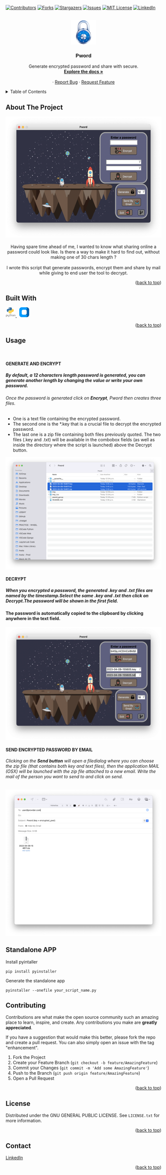 <a name="readme-top"></a>

[![Contributors][contributors-shield]](https://github.com/gelndjj/Pword/graphs/contributors)
[![Forks][forks-shield]](https://github.com/gelndjj/Pword/forks)
[![Stargazers][stars-shield]](https://github.com/gelndjj/Pword/stargazers)
[![Issues][issues-shield]](https://github.com/gelndjj/Pword/issues)
[![MIT License][license-shield]](https://github.com/gelndjj/Pword/blob/main/LICENSE)
[![LinkedIn][linkedin-shield]](https://www.linkedin.com/in/jonathanduthil/)


<!-- PROJECT LOGO -->
<br />
<div align="center">
  <a href="https://github.com/gelndjj/"Pword">
    <img src="https://github.com/gelndjj/Pword/blob/main/resources/image.png" alt="Logo" width="80" height="80">
  </a>

  <h3 align="center">Pword</h3>

  <p align="center">
    Generate encrypted password and share with secure.
    <br />
    <a href="https://github.com/gelndjj/Pword"><strong>Explore the docs »</strong></a>
    <br />
    <br />
    ·
    <a href="https://github.com/gelndjj/Pword/issues">Report Bug</a>
    ·
    <a href="https://github.com/gelndjj/Pword/issues">Request Feature</a>
  </p>
</div>



<!-- TABLE OF CONTENTS -->
<details>
  <summary>Table of Contents</summary>
  <ol>
    <li>
      <a href="#about-the-project">About The Project</a>
      <ul>
        <li><a href="#built-with">Built With</a></li>
      </ul>
    </li>
    <li><a href="#usage">Usage</a></li>
    <li><a href="#contributing">Contributing</a></li>
    <li><a href="#license">License</a></li>
    <li><a href="#contact">Contact</a></li>

  </ol>
</details>


<!-- ABOUT THE PROJECT -->
## About The Project
<div align="center">
<img src="https://github.com/gelndjj/Pword/blob/main/resources/main_windows.png" alt="Logo" width="541" height="393">
</br>
</br>
Having spare time ahead of me, I wanted to know what sharing online a password could look like.
Is there a way to make it hard to find out, without making one of 30 chars length ?</br>
</br>
I wrote this script that generate passwords, encrypt them and share by mail while giving to end user the tool to decrypt.
</div>

<p align="right">(<a href="#readme-top">back to top</a>)</p>

## Built With

<a href="https://www.python.org">
<img src="https://github.com/gelndjj/Pword/blob/main/resources/py_icon.png" alt="Icon" width="32" height="32">
</a>
&nbsp;
<a href="https://customtkinter.tomschimansky.com">
<img src="https://github.com/gelndjj/Pword/blob/main/resources/ctk_icon.png" alt="Icon" width="32" height="32">
</a>

<p align="right">(<a href="#readme-top">back to top</a>)</p>

<!-- USAGE EXAMPLES -->
## Usage
</br>

####  GENERATE AND ENCRYPT
##### By default, a 12 characters length password is generated, you can generate another length by changing the value or write your own password.
###### Once the password is generated click on **Encrypt**, Pword then creates three files.
- One is a text file containing the encrypted password.
- The second one is the *.key that is a crucial file to decrypt the encrypted password.
- The last one is a zip file containing both files previously quoted. The two files (.key and .txt) will be available in the combobox fields (as well as inside the directory where the script is launched) above the Decrypt button.

![Screenshot](https://github.com/gelndjj/Pword/blob/main/img/files.png)

#### DECRYPT
##### When you encrypted a password, the generated .key and .txt files are named by the timestamp.Select the same .key and .txt then click on **Decrypt**.The password will be shown in the first field.
#### The password is automatically copied to the clipboard by clicking anywhere in the text field.

![Screenshot](https://github.com/gelndjj/Pword/blob/main/img/decrypt.png)

#### SEND ENCRYPTED PASSWORD BY EMAIL
###### Clicking on the **Send button** will open a filedialog where you can choose the zip file (that contains both key and text files), then the application MAIL (OSX) will be launched with the zip file attached to a new email. Write the mail of the person you want to send to and click on send.

![Screenshot](https://github.com/gelndjj/Pword/blob/main/img/send.png)



<!-- GETTING STARTED -->
## Standalone APP

Install pyintaller
```
pip install pyinstaller
```
Generate the standalone app
```
pyinstaller --onefile your_script_name.py
```


<!-- CONTRIBUTING -->
## Contributing

Contributions are what make the open source community such an amazing place to learn, inspire, and create. Any contributions you make are **greatly appreciated**.

If you have a suggestion that would make this better, please fork the repo and create a pull request. You can also simply open an issue with the tag "enhancement".


1. Fork the Project
2. Create your Feature Branch (`git checkout -b feature/AmazingFeature`)
3. Commit your Changes (`git commit -m 'Add some AmazingFeature'`)
4. Push to the Branch (`git push origin feature/AmazingFeature`)
5. Open a Pull Request

<p align="right">(<a href="#readme-top">back to top</a>)</p>



<!-- LICENSE -->
## License

Distributed under the GNU GENERAL PUBLIC LICENSE. See `LICENSE.txt` for more information.

<p align="right">(<a href="#readme-top">back to top</a>)</p>



<!-- CONTACT -->
## Contact


[LinkedIn](https://github.com/gelndjj/Pword)

<p align="right">(<a href="#readme-top">back to top</a>)</p>


<!-- MARKDOWN LINKS & IMAGES -->
<!-- https://www.markdownguide.org/basic-syntax/#reference-style-links -->
[contributors-shield]: https://img.shields.io/github/contributors/othneildrew/Best-README-Template.svg?style=for-the-badge
[contributors-url]: https://github.com/othneildrew/Best-README-Template/graphs/contributors
[forks-shield]: https://img.shields.io/github/forks/othneildrew/Best-README-Template.svg?style=for-the-badge
[forks-url]: https://github.com/othneildrew/Best-README-Template/network/members
[stars-shield]: https://img.shields.io/github/stars/othneildrew/Best-README-Template.svg?style=for-the-badge
[stars-url]: https://github.com/othneildrew/Best-README-Template/stargazers
[issues-shield]: https://img.shields.io/github/issues/othneildrew/Best-README-Template.svg?style=for-the-badge
[issues-url]: https://github.com/othneildrew/Best-README-Template/issues
[license-shield]: https://img.shields.io/github/license/othneildrew/Best-README-Template.svg?style=for-the-badge
[license-url]: https://github.com/othneildrew/Best-README-Template/blob/master/LICENSE.txt
[linkedin-shield]: https://img.shields.io/badge/-LinkedIn-black.svg?style=for-the-badge&logo=linkedin&colorB=555
[linkedin-url]: https://linkedin.com/in/othneildrew
[product-screenshot]: images/screenshot.png
[Next.js]: https://img.shields.io/badge/next.js-000000?style=for-the-badge&logo=nextdotjs&logoColor=white
[Next-url]: https://nextjs.org/
[React.js]: https://img.shields.io/badge/React-20232A?style=for-the-badge&logo=react&logoColor=61DAFB
[React-url]: https://reactjs.org/
[Vue.js]: https://img.shields.io/badge/Vue.js-35495E?style=for-the-badge&logo=vuedotjs&logoColor=4FC08D
[Vue-url]: https://vuejs.org/
[Angular.io]: https://img.shields.io/badge/Angular-DD0031?style=for-the-badge&logo=angular&logoColor=white
[Angular-url]: https://angular.io/
[Svelte.dev]: https://img.shields.io/badge/Svelte-4A4A55?style=for-the-badge&logo=svelte&logoColor=FF3E00
[Svelte-url]: https://svelte.dev/
[Laravel.com]: https://img.shields.io/badge/Laravel-FF2D20?style=for-the-badge&logo=laravel&logoColor=white
[Laravel-url]: https://laravel.com
[Bootstrap.com]: https://img.shields.io/badge/Bootstrap-563D7C?style=for-the-badge&logo=bootstrap&logoColor=white
[Bootstrap-url]: https://getbootstrap.com
[JQuery.com]: https://img.shields.io/badge/jQuery-0769AD?style=for-the-badge&logo=jquery&logoColor=white
[JQuery-url]: https://jquery.com 
